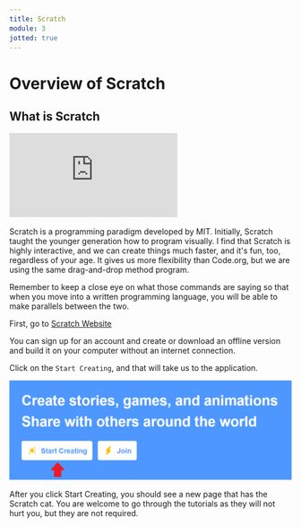 ```yaml
---
title: Scratch
module: 3
jotted: true
---
```


# Overview of Scratch


## What is Scratch

<div class="embed-responsive embed-responsive-16by9"><iframe class="embed-responsive-item" src="https://www.youtube.com/embed/bMaZ7m0yiVI" frameborder="0" allowfullscreen></iframe></div>

Scratch is a programming paradigm developed by MIT. Initially, Scratch taught the younger generation how to program visually.  I find that Scratch is highly interactive, and we can create things much faster, and it's fun, too, regardless of your age.  It gives us more flexibility than Code.org, but we are using the same drag-and-drop method program.

Remember to keep a close eye on what those commands are saying so that when you move into a written programming language, you will be able to make parallels between the two.

First, go to [Scratch Website](https://scratch.mit.edu/)

You can sign up for an account and create or download an offline version and build it on your computer without an internet connection.

Click on the `Start Creating`, and that will take us to the application.

![Start Creating](../imgs/StartCreating.png "Start Creating")

After you click Start Creating, you should see a new page that has the Scratch cat.  You are welcome to go through the tutorials as they will not hurt you, but they are not required.